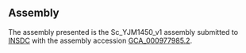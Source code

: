 

Assembly
--------

The assembly presented is the Sc\_YJM1450\_v1 assembly submitted to
[INSDC](http://www.insdc.org) with the assembly accession
[GCA\_000977985.2](http://www.ebi.ac.uk/ena/data/view/GCA_000977985.2).
